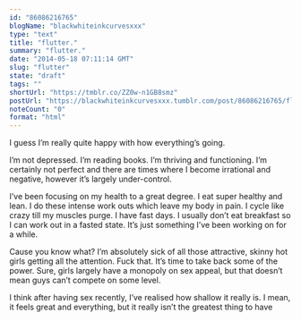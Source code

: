 ```yaml
---
id: "86086216765"
blogName: "blackwhiteinkcurvesxxx"
type: "text"
title: "flutter."
summary: "flutter."
date: "2014-05-18 07:11:14 GMT"
slug: "flutter"
state: "draft"
tags: ""
shortUrl: "https://tmblr.co/ZZ0w-n1GB8smz"
postUrl: "https://blackwhiteinkcurvesxxx.tumblr.com/post/86086216765/flutter"
noteCount: "0"
format: "html"
---
```


I guess I’m really quite happy with how everything’s going. 

I’m not depressed. I’m reading books. I’m thriving and functioning. I’m certainly not perfect and there are times where I become irrational and negative, however it’s largely under-control.

I’ve been focusing on my health to a great degree. I eat super healthy and lean. I do these intense work outs which leave my body in pain. I cycle like crazy till my muscles purge. I have fast days. I usually don’t eat breakfast so I can work out in a fasted state. It’s just something I’ve been working on for a while.

Cause you know what? I’m absolutely sick of all those attractive, skinny hot girls getting all the attention. Fuck that. It’s time to take back some of the power. Sure, girls largely have a monopoly on sex appeal, but that doesn’t mean guys can’t compete on some level.

I think after having sex recently, I’ve realised how shallow it really is. I mean, it feels great and everything, but it really isn’t the greatest thing to have